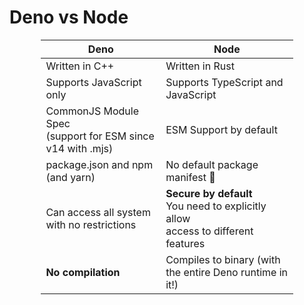# Deno vs Node

<div style="width: 80%; margin: 0 auto;">

| Deno                                                          | Node                                                                                  |
| ------------------------------------------------------------- | ------------------------------------------------------------------------------------- |
| Written in C++                                                | Written in Rust                                                                       |
| Supports JavaScript only                                      | Supports TypeScript and JavaScript                                                    |
| CommonJS Module Spec<br>(support for ESM since v14 with .mjs) | ESM Support by default                                                                |
| package.json and npm (and yarn)                               | No default package manifest 👀                                                         |
| Can access all system with no restrictions                    | **Secure by default**<br>You need to explicitly allow<br>access to different features |
| **No compilation**                                            | Compiles to binary (with the entire Deno runtime in it!)                              |

</div>
